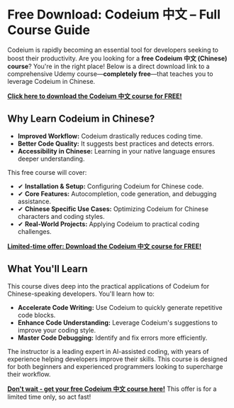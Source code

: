 # Free Download: Codeium 中文 – Full Course Guide

Codeium is rapidly becoming an essential tool for developers seeking to boost their productivity. Are you looking for a **free Codeium 中文 (Chinese) course**? You're in the right place! Below is a direct download link to a comprehensive Udemy course—**completely free**—that teaches you to leverage Codeium in Chinese.

[**Click here to download the Codeium 中文 course for FREE!**](https://udemywork.com/codeium-zhong-wen)

## Why Learn Codeium in Chinese?

*   **Improved Workflow:** Codeium drastically reduces coding time.
*   **Better Code Quality:** It suggests best practices and detects errors.
*   **Accessibility in Chinese:** Learning in your native language ensures deeper understanding.

This free course will cover:

*   ✔ **Installation & Setup:** Configuring Codeium for Chinese code.
*   ✔ **Core Features:** Autocompletion, code generation, and debugging assistance.
*   ✔ **Chinese Specific Use Cases:** Optimizing Codeium for Chinese characters and coding styles.
*   ✔ **Real-World Projects:** Applying Codeium to practical coding challenges.

[**Limited-time offer: Download the Codeium 中文 course for FREE!**](https://udemywork.com/codeium-zhong-wen)

## What You'll Learn

This course dives deep into the practical applications of Codeium for Chinese-speaking developers. You'll learn how to:

*   **Accelerate Code Writing:** Use Codeium to quickly generate repetitive code blocks.
*   **Enhance Code Understanding:** Leverage Codeium's suggestions to improve your coding style.
*   **Master Code Debugging:** Identify and fix errors more efficiently.

The instructor is a leading expert in AI-assisted coding, with years of experience helping developers improve their skills. This course is designed for both beginners and experienced programmers looking to supercharge their workflow.

[**Don't wait - get your free Codeium 中文 course here!**](https://udemywork.com/codeium-zhong-wen) This offer is for a limited time only, so act fast!
